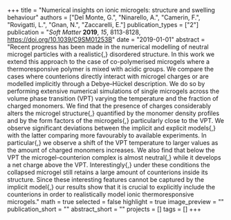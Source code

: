 +++
title = "Numerical insights on ionic microgels: structure and swelling behaviour"
authors = ["Del Monte, G.", "Ninarello, A.", "Camerin, F.", "Rovigatti, L.", "Gnan, N.", "Zaccarelli, E."]
publication_types = ["2"]
publication = "*Soft Matter* **2019**, *15*, 8113-8128, https://doi.org/10.1039/C9SM01253B"
date = "2019-01-01"
abstract = "Recent progress has been made in the numerical modelling of neutral microgel particles with a realistic{,} disordered structure. In this work we extend this approach to the case of co-polymerised microgels where a thermoresponsive polymer is mixed with acidic groups. We compare the cases where counterions directly interact with microgel charges or are modelled implicitly through a Debye–Hückel description. We do so by performing extensive numerical simulations of single microgels across the volume phase transition (VPT) varying the temperature and the fraction of charged monomers. We find that the presence of charges considerably alters the microgel structure{,} quantified by the monomer density profiles and by the form factors of the microgels{,} particularly close to the VPT. We observe significant deviations between the implicit and explicit models{,} with the latter comparing more favourably to available experiments. In particular{,} we observe a shift of the VPT temperature to larger values as the amount of charged monomers increases. We also find that below the VPT the microgel–counterion complex is almost neutral{,} while it develops a net charge above the VPT. Interestingly{,} under these conditions the collapsed microgel still retains a large amount of counterions inside its structure. Since these interesting features cannot be captured by the implicit model{,} our results show that it is crucial to explicitly include the counterions in order to realistically model ionic thermoresponsive microgels."
math = true
selected = false
highlight = true
image_preview = ""
publication_short = ""
abstract_short = ""
projects = []
tags = []
+++

